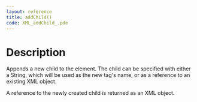 ```yaml
---
layout: reference
title: addChild()
code: XML_addChild_.pde
---
```


# Description

Appends a new child to the element.  The child can be specified with either a String, which will be used as the new tag's name, or as a reference to an existing XML object.

A reference to the newly created child is returned as an XML object.

